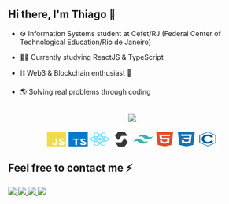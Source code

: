 ## Hi there, I'm Thiago 🤙

<!-- ===== ABOUT ME ===== -->
<div>
  
  - ⚙️ Information Systems student at Cefet/RJ (Federal Center of Technological Education/Rio de Janeiro)
  
  - 👨‍💻 Currently studying ReactJS & TypeScript
  
  - ⛓️󠁭󠁨 Web3 & Blockchain enthusiast 🏴
  
  - 🌎 Solving real problems through coding
  
</div>
<br>
<!-- ===== MOST USED LANGUAGES ===== -->
<div align="center">
  <img height="230em" src="https://github-readme-stats.vercel.app/api/top-langs/?username=thiagorochatr&layout=compact&langs_count=10&theme=dracula"/>
  
<!--   [![Top Langs](https://github-readme-stats.vercel.app/api/top-langs/?username=thiagorochatr&layout=compact&langs_count=10&theme=dracula)](https://github.com/anuraghazra/github-readme-stats) -->
</div>

<br>

<!-- ===== LANGUAGES - EMOJIS ===== -->
<div style="display: inline_block" align="center">
  <img align="center" alt="javascript" height="30" width="40" src="https://raw.githubusercontent.com/devicons/devicon/master/icons/javascript/javascript-plain.svg" />
  <img align="center" alt="typescript" height="30" width="40" src="https://raw.githubusercontent.com/devicons/devicon/master/icons/typescript/typescript-plain.svg" />
  <img align="center" alt="react" height="30"  width="40" src="https://raw.githubusercontent.com/devicons/devicon/master/icons/react/react-original.svg" />
  <img align="center" alt="solidity" height="30" width="40" src="https://raw.githubusercontent.com/devicons/devicon/master/icons/solidity/solidity-plain.svg" />
  <img align="center" alt="tailwindcss" height="30" width="40" src="https://raw.githubusercontent.com/devicons/devicon/master/icons/tailwindcss/tailwindcss-plain.svg" />
  <img align="center" alt="html5" height="30"  width="40" src="https://raw.githubusercontent.com/devicons/devicon/master/icons/html5/html5-plain.svg" />
  <img align="center" alt="css3" height="30"     width="40" src="https://raw.githubusercontent.com/devicons/devicon/master/icons/css3/css3-plain.svg" />
  <img align="center" alt="c" height="30"              width="40" src="https://raw.githubusercontent.com/devicons/devicon/master/icons/c/c-line.svg" />
<!--   <img align="center" alt="git" height="30"        width="40" src="https://raw.githubusercontent.com/devicons/devicon/master/icons/git/git-plain.svg" /> -->
<!--   <img align="center" alt="visualstudio" height="30" width="40" src="https://raw.githubusercontent.com/devicons/devicon/master/icons/visualstudio/visualstudio-plain.svg" /> -->
</div>

<!-- ===== SOCIALS - REACH ME OUT ===== -->
## Feel free to contact me ⚡
<div>
  <a href="https://www.linkedin.com/in/thiagorochatr/" target="_blank">
    <img src="https://img.shields.io/badge/-LinkedIn-006699?style=flat-square&logo=Linkedin&logoColor=white" target="_blank">
  </a>
  <a href="mailto:thiagord2016@gmail.com" target="_blank">
    <img src="https://img.shields.io/badge/-Gmail-EA4335?style=flat-square&logo=Gmail&logoColor=white" target="_blank">
  </a>
  <a href="https://twitter.com/thiagorochatr1" target="_blank">
    <img src="https://img.shields.io/badge/-Twitter-1DA1F2?style=flat-square&logo=twitter&logoColor=white" target="_blank">
  </a> 
  <a href="https://www.instagram.com/thiagorochatr/" target="_blank">
    <img src="https://img.shields.io/badge/-Instagram-82008F?style=flat-square&logo=Instagram&logoColor=white" target="_blank">
  </a> 
</div>
<br>
